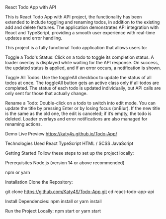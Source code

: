 React Todo App with API


This is React Todo App with API project, the functionality has been extended to include toggling and renaming todos, in addition to the existing add and delete features.
The application demonstrates API integration with React and TypeScript, providing a smooth user experience with real-time updates and error handling.


This project is a fully functional Todo application that allows users to:

Toggle a Todo's Status:
Click on a todo to toggle its completion status. A loader overlay is displayed while waiting for the API response. On success, the updated status is applied, and if an error occurs, a notification is shown.

Toggle All Todos:
Use the toggleAll checkbox to update the status of all todos at once. The toggleAll button gets an active class only if all todos are completed. The status of each todo is updated individually, but API calls are only sent for those that actually change.

Rename a Todo:
Double-click on a todo to switch into edit mode. You can update the title by pressing Enter or by losing focus (onBlur). If the new title is the same as the old one, the edit is canceled; if it’s empty, the todo is deleted. Loader overlays and error notifications are also managed for renaming actions.



Demo
Live Preview https://katy4s.github.io/Todo-App/

Technologies Used
React
TypeScript
HTML / SCSS
JavaScript


Getting Started
Follow these steps to set up the project locally:

Prerequisites
Node.js (version 14 or above recommended)

npm or yarn

Installation
Clone the Repository:

git clone https://github.com/Katy4S/Todo-App.git
cd react-todo-app-api


Install Dependencies:
npm install or yarn install

Run the Project Locally:
npm start or yarn start

